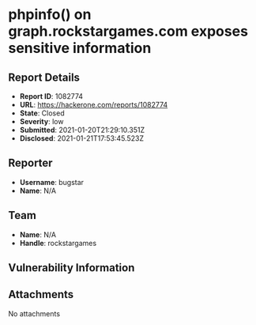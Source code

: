 # phpinfo() on graph.rockstargames.com exposes sensitive information

## Report Details
- **Report ID**: 1082774
- **URL**: https://hackerone.com/reports/1082774
- **State**: Closed
- **Severity**: low
- **Submitted**: 2021-01-20T21:29:10.351Z
- **Disclosed**: 2021-01-21T17:53:45.523Z

## Reporter
- **Username**: bugstar
- **Name**: N/A

## Team
- **Name**: N/A
- **Handle**: rockstargames

## Vulnerability Information


## Attachments
No attachments
